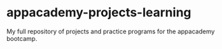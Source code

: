 # appacademy-projects-learning
My full repository of projects and practice programs for the appacademy bootcamp.
